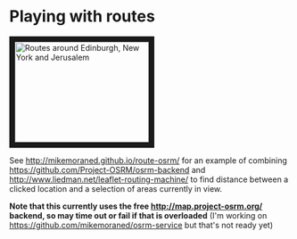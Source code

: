 # Playing with routes

<a href="http://www.youtube.com/watch?feature=player_embedded&v=xpDGG8zKk28
" target="_blank"><img src="http://img.youtube.com/vi/xpDGG8zKk28/0.jpg" 
alt="Routes around Edinburgh, New York and Jerusalem " width="240" height="180" border="10" /></a>

See http://mikemoraned.github.io/route-osrm/ for an example of combining https://github.com/Project-OSRM/osrm-backend
and http://www.liedman.net/leaflet-routing-machine/ to find distance between a clicked location and a selection of
areas currently in view.

**Note that this currently uses the free http://map.project-osrm.org/ backend, so may time out or fail if that is overloaded** (I'm working on https://github.com/mikemoraned/osrm-service but that's not ready yet)
